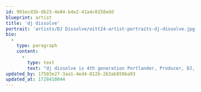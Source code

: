 ```yaml
---
id: 991ecd3b-db23-4e84-b4e2-41a4c0158edd
blueprint: artist
title: 'dj dissolve'
portrait: 'artists/DJ Dissolve/oitt24-artist-portraits-dj-dissolve.jpg'
bio:
  -
    type: paragraph
    content:
      -
        type: text
        text: "dj dissolve is 4th generation Portlander, Producer, DJ, and co-founder of the artist collective SoulHouse. Inspired by the hypnotic and connective power of electronic music, he uses dance, DJing and production as tools for community healing and social activism. While he is a big proponent of supporting the local scene, his taste for the underground was heavily shaped by a 2019 academic semester spent abroad studying in Frankfurt, Germany, where he was finally able to grasp the global influence of Chicago house and Detroit techno. He is inspired by music’s power to heal and connect, and he draws inspiration from the diverse sounds, dances, and spirits that have been emitted from the Willamette Valley for millennia. He views his time on earth as a continuation of this ancient tradition and through every set he seeks to honor the selectors, dancers, and spirit guides who have come before him. Whether he's behind the mixing board, putting on a record, or cueing up with CDJs, dj dissolve’s singular goal remains unchanged: to make his call to the dance floor---irresistible."
updated_by: 17503e27-3aa1-4ed4-812b-2b3ab850ba93
updated_at: 1728410844
---
```

